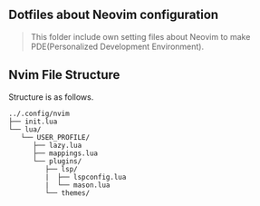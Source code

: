 Dotfiles about Neovim configuration
---
> This folder include own setting files about Neovim to make PDE(Personalized Development Environment).
 
## Nvim File Structure
Structure is as follows.
```
../.config/nvim
├── init.lua
└── lua/
   └── USER_PROFILE/
      ├── lazy.lua
      ├── mappings.lua
      └── plugins/
         ├── lsp/
         |  ├── lspconfig.lua
         |  └── mason.lua
         └── themes/
```
